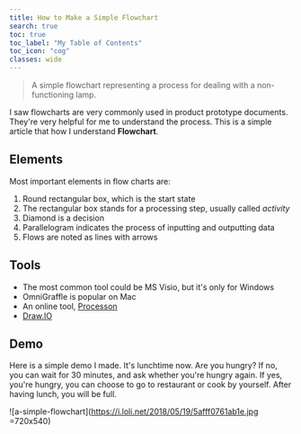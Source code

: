 ```yaml
---
title: How to Make a Simple Flowchart
search: true
toc: true
toc_label: "My Table of Contents"
toc_icon: "cog"
classes: wide
---
```

> A simple flowchart representing a process for dealing with a non-functioning lamp.

I saw flowcharts are very commonly used in product prototype documents. They're very helpful for me to understand the process.  This is a simple article that how I understand **Flowchart**.

## Elements

Most important elements in flow charts are:

1. Round rectangular box, which is the start state
2. The rectangular box stands for a processing step, usually called _activity_
3. Diamond is a decision
4. Parallelogram indicates the process of inputting and outputting data
5. Flows are noted as lines with arrows

## Tools

- The most common tool could be MS Visio, but it's only for Windows
- OmniGraffle is popular on Mac
- An online tool, [Processon](http://www.processon.com/diagraming/5affcc0de4b06a40445ce3e8)
- [Draw.IO](https://www.draw.io/)

## Demo

Here is a simple demo I made. It's lunchtime now. Are you hungry? If no, you can wait for 30 minutes, and ask whether you're hungry again. If yes, you're hungry, you can choose to go to restaurant or cook by yourself. After having lunch, you will be full.

![a-simple-flowchart](https://i.loli.net/2018/05/19/5afff0761ab1e.jpg =720x540)